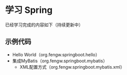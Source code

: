 # 学习 Spring
已经学习完成的内容如下（持续更新中）

## 示例代码
* Hello World（org.fengw.springboot.hello）
* 集成MyBatis（org.fengw.springboot.mybatis）
    * XML配置方式（org.fengw.springboot.mybatis.xml）
